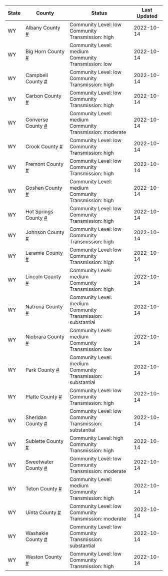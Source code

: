 State | County | Status | Last Updated
--- | --- | --- | --- 
WY | Albany County <a href="#albany_county">#</a> | <a name="albany_county"></a>Community Level: low<br/>Community Transmission: high | 2022-10-14
WY | Big Horn County <a href="#big_horn_county">#</a> | <a name="big_horn_county"></a>Community Level: medium<br/>Community Transmission: low | 2022-10-14
WY | Campbell County <a href="#campbell_county">#</a> | <a name="campbell_county"></a>Community Level: low<br/>Community Transmission: high | 2022-10-14
WY | Carbon County <a href="#carbon_county">#</a> | <a name="carbon_county"></a>Community Level: low<br/>Community Transmission: high | 2022-10-14
WY | Converse County <a href="#converse_county">#</a> | <a name="converse_county"></a>Community Level: medium<br/>Community Transmission: moderate | 2022-10-14
WY | Crook County <a href="#crook_county">#</a> | <a name="crook_county"></a>Community Level: low<br/>Community Transmission: high | 2022-10-14
WY | Fremont County <a href="#fremont_county">#</a> | <a name="fremont_county"></a>Community Level: low<br/>Community Transmission: high | 2022-10-14
WY | Goshen County <a href="#goshen_county">#</a> | <a name="goshen_county"></a>Community Level: medium<br/>Community Transmission: high | 2022-10-14
WY | Hot Springs County <a href="#hot_springs_county">#</a> | <a name="hot_springs_county"></a>Community Level: low<br/>Community Transmission: high | 2022-10-14
WY | Johnson County <a href="#johnson_county">#</a> | <a name="johnson_county"></a>Community Level: low<br/>Community Transmission: high | 2022-10-14
WY | Laramie County <a href="#laramie_county">#</a> | <a name="laramie_county"></a>Community Level: low<br/>Community Transmission: high | 2022-10-14
WY | Lincoln County <a href="#lincoln_county">#</a> | <a name="lincoln_county"></a>Community Level: medium<br/>Community Transmission: high | 2022-10-14
WY | Natrona County <a href="#natrona_county">#</a> | <a name="natrona_county"></a>Community Level: medium<br/>Community Transmission: substantial | 2022-10-14
WY | Niobrara County <a href="#niobrara_county">#</a> | <a name="niobrara_county"></a>Community Level: medium<br/>Community Transmission: low | 2022-10-14
WY | Park County <a href="#park_county">#</a> | <a name="park_county"></a>Community Level: medium<br/>Community Transmission: substantial | 2022-10-14
WY | Platte County <a href="#platte_county">#</a> | <a name="platte_county"></a>Community Level: low<br/>Community Transmission: high | 2022-10-14
WY | Sheridan County <a href="#sheridan_county">#</a> | <a name="sheridan_county"></a>Community Level: low<br/>Community Transmission: substantial | 2022-10-14
WY | Sublette County <a href="#sublette_county">#</a> | <a name="sublette_county"></a>Community Level: high<br/>Community Transmission: high | 2022-10-14
WY | Sweetwater County <a href="#sweetwater_county">#</a> | <a name="sweetwater_county"></a>Community Level: low<br/>Community Transmission: moderate | 2022-10-14
WY | Teton County <a href="#teton_county">#</a> | <a name="teton_county"></a>Community Level: medium<br/>Community Transmission: high | 2022-10-14
WY | Uinta County <a href="#uinta_county">#</a> | <a name="uinta_county"></a>Community Level: low<br/>Community Transmission: moderate | 2022-10-14
WY | Washakie County <a href="#washakie_county">#</a> | <a name="washakie_county"></a>Community Level: low<br/>Community Transmission: substantial | 2022-10-14
WY | Weston County <a href="#weston_county">#</a> | <a name="weston_county"></a>Community Level: low<br/>Community Transmission: high | 2022-10-14
